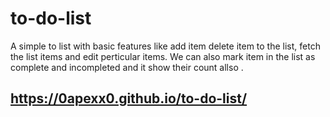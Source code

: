 # to-do-list
A simple to list with basic features like add item delete item to the list, fetch the list items and edit perticular items. We can also mark item in the list as complete and incompleted and it show their count allso .

## https://0apexx0.github.io/to-do-list/
